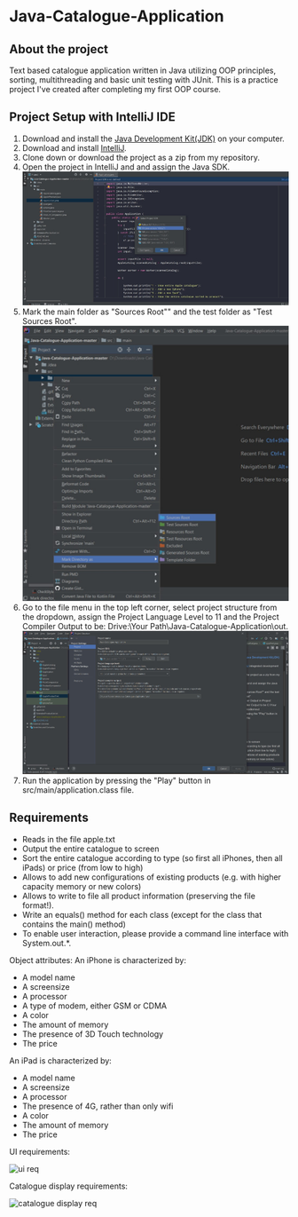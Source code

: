 # Java-Catalogue-Application
## About the project
Text based catalogue application written in Java utilizing OOP principles, sorting,
multithreading and basic unit testing with JUnit. This is a practice project I've created after completing
my first OOP course.
## Project Setup with IntelliJ IDE
1. Download and install the [Java Development Kit(JDK)](https://www.oracle.com/technetwork/java/javase/downloads/jdk11-downloads-5066655.html) on your computer.
2. Download and install [IntelliJ](https://www.jetbrains.com/idea/).
3. Clone down or download the project as a zip from my repository.
4. Open the project in IntelliJ and and assign the Java SDK. ![Sources Root](screenshots/SDK.jpg)
5. Mark the main folder as "Sources Root"" and the test folder as "Test Sources Root". ![Sources Root](screenshots/root.jpg) 
6. Go to the file menu in the top left corner, select project structure from the dropdown,
assign the Project Language Level to 11 and the Project Compiler Output to be: Drive:\Your Path\Java-Catalogue-Application\out. ![Sources Root](screenshots/output.jpg)  
7. Run the application by pressing the "Play" button in src/main/application.class file.
## Requirements
- Reads in the file apple.txt
- Output the entire catalogue to screen
- Sort the entire catalogue according to type (so first all iPhones, then all iPads)
or price (from low to high)
- Allows to add new configurations of existing products (e.g. with higher
capacity memory or new colors)
- Allows to write to file all product information (preserving the file format!).
- Write an equals() method for each class (except for the class that contains the
main() method)
- To enable user interaction, please provide a command line interface with
System.out.*.

Object attributes:
An iPhone is characterized by:
- A model name
- A screensize
- A processor
- A type of modem, either GSM or CDMA
- A color
- The amount of memory
- The presence of 3D Touch technology
- The price

An iPad is characterized by:
- A model name
- A screensize
- A processor
- The presence of 4G, rather than only wifi
- A color
- The amount of memory
- The price

UI requirements:

![ui req](https://user-images.githubusercontent.com/23323833/52176068-07ca4500-27ae-11e9-9625-cc0a6f24d6e5.PNG)


Catalogue display requirements:

![catalogue display req](https://user-images.githubusercontent.com/23323833/52176058-fb45ec80-27ad-11e9-98f9-251a94c34990.PNG)
